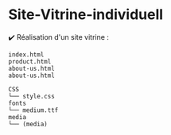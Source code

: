 # Site-Vitrine-individuell
✔️ Réalisation d'un site vitrine : 

```
index.html
product.html
about-us.html
about-us.html

CSS
└── style.css
fonts
└── medium.ttf
media
└── (media)
```
